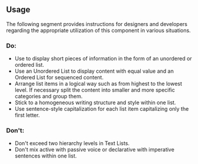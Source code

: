 <ComponentHeading name="Text List"></ComponentHeading>

<TableOfContents></TableOfContents>

## Usage

The following segment provides instructions for designers and developers regarding the appropriate utilization of this
component in various situations.

### Do:

- Use to display short pieces of information in the form of an unordered or ordered list.
- Use an Unordered List to display content with equal value and an Ordered List for sequenced content.
- Arrange list items in a logical way such as from highest to the lowest level. If necessary split the content into
  smaller and more specific categories and group them.
- Stick to a homogeneous writing structure and style within one list.
- Use sentence-style capitalization for each list item capitalizing only the first letter.

### Don't:

- Don't exceed two hierarchy levels in Text Lists.
- Don't mix active with passive voice or declarative with imperative sentences within one list.
